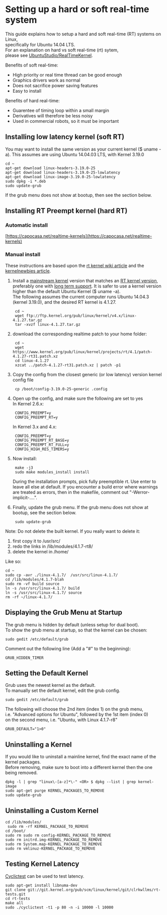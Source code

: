 Setting up a hard or soft real-time system
==========================================

This guide explains how to setup a hard and soft real-time (RT) systems on Linux,  
specifically for Ubuntu 14.04 LTS.  
For an explanation on hard vs soft real-time (rt) sytem,  
please see [UbuntuStudio/RealTimeKernel].  

Benefits of soft real-time: 

* High priority or real time thread can be good enough
* Graphics drivers work as normal  
* Does not sacrifice power saving features  
* Easy to install  

Benefits of hard real-time: 

* Guarentee of timing loop within a small margin
* Derivatives will therefore be less noisy
* Used in commercial robots, so it must be important


Installing low latency kernel (soft RT)
----------------------------
You may want to install the same version as your current kernel ($ uname -a). 
This assumes are using Ubuntu 14.04.03 LTS, with Kernel 3.19.0

    cd ~
    apt-get download linux-headers-3.19.0-25
    apt-get download linux-headers-3.19.0-25-lowlatency 
    apt-get download linux-image-3.19.0-25-lowlatency
    sudo dpkg -i *.deb
    sudo update-grub

If the grub menu does not show at bootup, then see the section below.


Installing RT Preempt kernel (hard RT)
---------------------------

### Automatic install ###

[https://capocasa.net/realtime-kernels](https://capocasa.net/realtime-kernels)

### Manual install ###

These instructions are based upon the [rt kernel wiki article] and the [kernelnewbies article].  

1. Install a [mainstream kernel] version that matches an [RT kernel version], preferably one with [long term support].
   It is safer to use a kernel version higher than the default Ubuntu Kernel ($ uname -a).  
   The following assumes the current computer runs Ubuntu 14.04.3 (kernel 3.19.0), and the desired RT kernel is 4.1.27.  

        cd ~
        wget ftp://ftp.kernel.org/pub/linux/kernel/v4.x/linux-4.1.27.tar.gz
        tar -xvzf linux-4.1.27.tar.gz

2. download the corresponding realtime patch to your home folder:

        cd ~
        wget https://www.kernel.org/pub/linux/kernel/projects/rt/4.1/patch-4.1.27-rt31.patch.xz
        cd linux-4.1.27
        xzcat ../patch-4.1.27-rt31.patch.xz | patch -p1

3. Copy the config from the closest generic (or low latency) version kernel config file

        cp /boot/config-3.19.0-25-generic .config

4. Open up the config, and make sure the following are set to yes  
   In Kernel 2.6.x:
        
        CONFIG_PREEMPT=y
        CONFIG_PREEMPT_RT=y
   In Kernel 3.x and 4.x:
        
        CONFIG_PREEMPT=y  
        CONFIG_PREEMPT_RT_BASE=y  
        CONFIG_PREEMPT_RT_FULL=y  
        CONFIG_HIGH_RES_TIMERS=y  

5. Now install:

        make -j3
        sudo make modules_install install        
   During the installation prompts, pick fully preemptible rt. Use enter to leave all else at default. 
   If you encounter a build error where warnings are treated as errors, then in the makefile, comment out "-Werror-implicit-....".

6. Finally, update the grub menu. If the grub menu does not show at bootup, see the section below.

        sudo update-grub

Note: Do not delete the built kernel. If you really want to delete it:

1. first copy it to /usr/src/  
2. redo the links in /lib/modules/4.1.7-rt8/
3. delete the kernel in /home/

Like so:

    cd ~
    sudo cp -avr ./linux-4.1.7/  /usr/src/linux-4.1.7/
    cd /lib/modules/4.1.7-blah
    sudo rm -vf build source
    ln -s /usr/src/linux-4.1.7/ build
    ln -s /usr/src/linux-4.1.7/ source
    rm -rf ~/linux-4.1.7/


Displaying the Grub Menu at Startup
-----------------------------------

The grub menu is hidden by default (unless setup for dual boot).  
To show the grub menu at startup, so that the kernel can be chosen:  

    sudo gedit /etc/default/grub

Comment out the following line (Add a "#" to the beginning):

    GRUB_HIDDEN_TIMER

Setting the Default Kernel
--------------------------
Grub uses the newest kernel as the default.  
To manually set the default kernel, edit the grub config.

    sudo gedit /etc/default/grub

The following will choose the 2nd item (index 1) on the grub menu,  
i.e. "Advanced options for Ubuntu", followed by the 1st item (index 0)  
on the second menu, i.e. "Ubuntu, with Linux 4.1.7-r8"

    GRUB_DEFAULT="1>0"

Uninstalling a Kernel
---------------------
If you would like to uninstall a mainline kernel, find the exact name of the kernel packages.  
Before removing, make sure to boot into a different kernel then the one being removed.

    dpkg -l | grep "linux\-[a-z]*\-" <OR> $ dpkg --list | grep kernel-image
    sudo apt-get purge KERNEL_PACKAGES_TO_REMOVE
    sudo update-grub

Uninstalling a Custom Kernel
----------------------------

    cd /lib/modules/
     sudo rm -rf KERNEL_PACKAGE_TO_REMOVE
    cd /boot/
    sudo rm sudo rm config-KERNEL_PACKAGE_TO_REMOVE
    sudo rm initrd.img-KERNEL_PACKAGE_TO_REMOVE
    sudo rm System.map-KERNEL_PACKAGE_TO_REMOVE
    sudo rm vmlinuz-KERNEL_PACKAGE_TO_REMOVE

Testing Kernel Latency
----------------------
[Cyclictest] can be used to test latency. 

    sudo apt-get install libnuma-dev
    git clone git://git.kernel.org/pub/scm/linux/kernel/git/clrkwllms/rt-tests.git 
    cd rt-tests
    make all
    sudo ./cyclictest -t1 -p 80 -n -i 10000 -l 10000








[UbuntuStudio/RealTimeKernel]:https://help.ubuntu.com/community/UbuntuStudio/RealTimeKernel
[mainstream kernel]:ftp://ftp.kernel.org/pub/linux/kernel/v4.x/
[RT kernel version]:https://www.kernel.org/pub/linux/kernel/projects/rt/  
[rt kernel wiki article]:https://rt.wiki.kernel.org/index.php/RT_PREEMPT_HOWTO  
[long term support]:https://en.wikipedia.org/wiki/Linux_kernel#4.x.y_releases
[kernelnewbies article]:http://kernelnewbies.org/KernelBuild  
[manually set the default kernel]:http://askubuntu.com/questions/216398/set-older-kernel-as-default-grub-entry
[Cyclictest]:https://rt.wiki.kernel.org/index.php/Cyclictest 